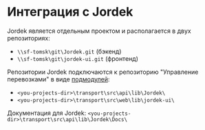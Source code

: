 # Интеграция с Jordek

Jordek является отдельным проектом и располагается в двух репозиториях:
- `\\sf-tomsk\git\Jordek.git` (бэкенд)
- `\\sf-tomsk\git\jordek-ui.git` (фронтенд)

Репозитории Jordek подключаются к репозиторию "Управление перевозками" в виде [подмодулей](https://git-scm.com/book/ru/v2/%D0%98%D0%BD%D1%81%D1%82%D1%80%D1%83%D0%BC%D0%B5%D0%BD%D1%82%D1%8B-Git-%D0%9F%D0%BE%D0%B4%D0%BC%D0%BE%D0%B4%D1%83%D0%BB%D0%B8):
- `<you-projects-dir>\transport\src\api\lib\Jordek\`
- `<you-projects-dir>\transport\src\web\lib\jordek-ui\`

Документация для Jordek: 
`<you-projects-dir>\transport\src\api\lib\Jordek\Docs\`